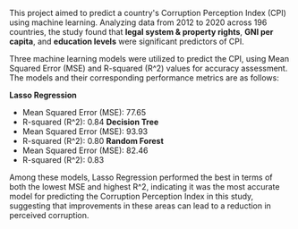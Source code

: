 This  project aimed to predict a country's Corruption Perception Index (CPI) using machine learning. Analyzing data from 2012 to 2020 across 196 countries, the study found that **legal system & property rights**, **GNI per capita**, and **education levels** were significant predictors of CPI. 

Three machine learning models were utilized to predict the CPI, using Mean Squared Error (MSE) and R-squared (R^2) values for accuracy assessment. The models and their corresponding performance metrics are as follows:

**Lasso Regression**
- Mean Squared Error (MSE): 77.65
- R-squared (R^2): 0.84
**Decision Tree**
- Mean Squared Error (MSE): 93.93
- R-squared (R^2): 0.80
**Random Forest**
- Mean Squared Error (MSE): 82.46
- R-squared (R^2): 0.83

Among these models, Lasso Regression performed the best in terms of both the lowest MSE and highest R^2, indicating it was the most accurate model for predicting the Corruption Perception Index in this study, suggesting that improvements in these areas can lead to a reduction in perceived corruption.
